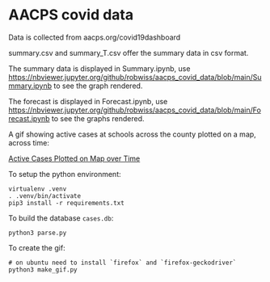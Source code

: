 # AACPS covid data

Data is collected from aacps.org/covid19dashboard

summary.csv and summary_T.csv offer the summary data in csv format.

The summary data is displayed in Summary.ipynb, use https://nbviewer.jupyter.org/github/robwiss/aacps_covid_data/blob/main/Summary.ipynb to see the graph rendered.

The forecast is displayed in Forecast.ipynb, use https://nbviewer.jupyter.org/github/robwiss/aacps_covid_data/blob/main/Forecast.ipynb to see the graphs rendered.

A gif showing active cases at schools across the county plotted on a map, across time:

[Active Cases Plotted on Map over Time](active_cases.gif)

To setup the python environment:
```
virtualenv .venv
. .venv/bin/activate
pip3 install -r requirements.txt
```

To build the database `cases.db`:
```
python3 parse.py
```

To create the gif:
```
# on ubuntu need to install `firefox` and `firefox-geckodriver`
python3 make_gif.py
```